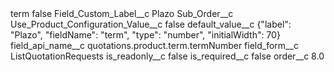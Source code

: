 <?xml version="1.0" encoding="UTF-8"?>
<CustomMetadata xmlns="http://soap.sforce.com/2006/04/metadata" xmlns:xsi="http://www.w3.org/2001/XMLSchema-instance" xmlns:xsd="http://www.w3.org/2001/XMLSchema">
    <label>term</label>
    <protected>false</protected>
    <values>
        <field>Field_Custom_Label__c</field>
        <value xsi:type="xsd:string">Plazo</value>
    </values>
    <values>
        <field>Sub_Order__c</field>
        <value xsi:nil="true"/>
    </values>
    <values>
        <field>Use_Product_Configuration_Value__c</field>
        <value xsi:type="xsd:boolean">false</value>
    </values>
    <values>
        <field>default_value__c</field>
        <value xsi:type="xsd:string">{&quot;label&quot;: &quot;Plazo&quot;, &quot;fieldName&quot;: &quot;term&quot;, &quot;type&quot;: &quot;number&quot;, &quot;initialWidth&quot;: 70}</value>
    </values>
    <values>
        <field>field_api_name__c</field>
        <value xsi:type="xsd:string">quotations.product.term.termNumber</value>
    </values>
    <values>
        <field>field_form__c</field>
        <value xsi:type="xsd:string">ListQuotationRequests</value>
    </values>
    <values>
        <field>is_readonly__c</field>
        <value xsi:type="xsd:boolean">false</value>
    </values>
    <values>
        <field>is_required__c</field>
        <value xsi:type="xsd:boolean">false</value>
    </values>
    <values>
        <field>order__c</field>
        <value xsi:type="xsd:double">8.0</value>
    </values>
</CustomMetadata>

